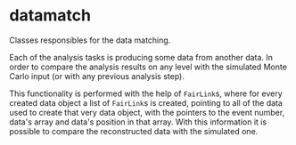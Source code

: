datamatch
========

Classes responsibles for the data matching.

Each of the analysis tasks is producing some data from another data.
In order to compare the analysis results on any level with the simulated
Monte Carlo input (or with any previous analysis step).

This functionality is performed with the help of `FairLink`s, where
for every created data object a list of `FairLink`s is created, pointing to
all of the data used to create that very data object, with the pointers to the event number, data's array and data's position in that array. With this information it is possible to compare the reconstructed data with the simulated one.


